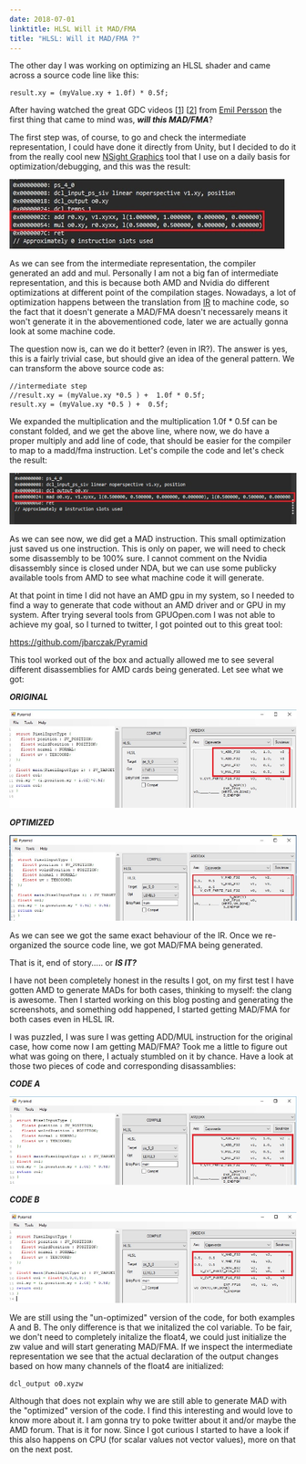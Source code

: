 ```yaml
---
date: 2018-07-01
linktitle: HLSL Will it MAD/FMA 
title: "HLSL: Will it MAD/FMA ?"
---
```


The other day I was working on optimizing an HLSL shader and came across a source code line like this:

```hlsl
result.xy = (myValue.xy + 1.0f) * 0.5f;
```

After having watched the great GDC videos 
[[1](https://www.gdcvault.com/play/1020352/Low-Level-Shader-Optimization-for)]
[[2](https://www.gdcvault.com/play/1017786/Low-Level-Thinking-in-High)] 
from [Emil Persson](https://twitter.com/_Humus_) the first thing that came to mind was, ***will this MAD/FMA***? 

The first step was, of course, to go and check the intermediate representation, I could have done it directly
from Unity, but I decided to do it from the really cool new [NSight Graphics](https://developer.nvidia.com/nsight-graphics) tool that I use on a daily
basis for optimization/debugging, and this was the result:

![originalIntermediate](../images/01_madd/originalIntermediate.jpg)

As we can see from the intermediate representation, the compiler generated an add and mul.
Personally I am not a big fan of intermediate representation, and this is because both AMD and Nvidia
do different optimizations at different point of the compilation stages.
Nowadays, a lot of optimization happens
between the translation from [IR](https://en.wikipedia.org/wiki/Intermediate_representation) 
to machine code, so the fact that it doesn't generate a MAD/FMA doesn't
necessarely means it won't generate it in the abovementioned code, later we are actually gonna look at some machine code.

The question now is, can we do it better? (even in IR?).
The answer is yes, this is a fairly trivial case, but should give an idea of the general pattern.
We can transform the above source code as:
```hlsl
//intermediate step 
//result.xy = (myValue.xy *0.5 ) +  1.0f * 0.5f;
result.xy = (myValue.xy *0.5 ) +  0.5f;
```

We expanded the multiplication and the multiplication 1.0f * 0.5f can be constant folded, and we get
the above line, where now, we do have a proper multiply and add line of code, that should be easier
for the compiler to map to a madd/fma instruction.
Let's compile the code and let's check the result:

![optimizedIntermediate](../images/01_madd/optimizedIntermediate.jpg)

As we can see now, we did get a MAD instruction. This small optimization just saved us one instruction.
This is only on paper, we will need to check some disassembly to be 100% sure. I cannot comment on the Nvidia 
disassembly since is closed under NDA, but we can use some publicky available tools from AMD to see what
machine code it will generate.

At that point in time I did not have an AMD gpu in my system, so I needed to find a way to generate 
that code without an AMD driver and or GPU in my system.
After trying several tools from GPUOpen.com I was not able to achieve my goal, so I turned to twitter, 
I got pointed out to this great tool:

https://github.com/jbarczak/Pyramid

This tool worked out of the box and actually allowed me to see several different disassemblies for AMD cards
being generated. Let see what we got:

***ORIGINAL***

![amdOriginal](../images/01_madd/amdOriginal.jpg)

***OPTIMIZED***

![amdOptimized](../images/01_madd/amdOptimized.jpg)

As we can see we got the same exact behaviour of the IR. Once we re-organized the source code line,
we got MAD/FMA being generated.

That is it, end of story..... or ***IS IT?***

I have not been completely honest in the results I got, on my first test I have gotten AMD to generate MADs
for both cases, thinking to myself: the clang is awesome. Then I started working on this
blog posting and generating the screenshots, and something odd happened, I started getting MAD/FMA for 
both cases even in HLSL IR.

I was puzzled, I was sure I was getting ADD/MUL instruction for the original case, how come now I am getting
MAD/FMA?
Took me a little to figure out what was going on there, I actualy stumbled on it by chance.
Have a look at those two pieces of code and corresponding disassamblies:

***CODE A***

![codeA](../images/01_madd/codeA.jpg)

***CODE B***

![codeB](../images/01_madd/codeB.jpg)

We are still using the "un-optimized" version of the code, for both examples A and B. The only 
difference is that we initalized the col variable. To be fair, we don't need to completely initalize
the float4, we could just initialize the zw value and will start generating MAD/FMA.
If we inspect the intermediate representation we see that the actual declaration of the output
changes based on how many channels of the float4 are initialized:

```hlsl
dcl_output o0.xyzw
```

Although that does not explain why we are still able to generate MAD with the "optimized" version of 
the code. I find this interesting and would love to know more about it. I am gonna try to poke twitter
about it and/or maybe the AMD forum. That is it for now.
Since I got curious I started to have a look if this also happens on CPU (for scalar values not vector values),
more on that on the next post.

